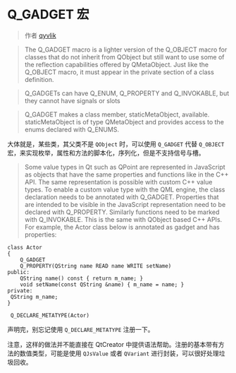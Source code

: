 # Q_GADGET 宏

> 作者 [qyvlik](http://blog.qyvlik.space)

> The Q_GADGET macro is a lighter version of the Q_OBJECT macro for classes that do not inherit from QObject but still want to use some of the reflection capabilities offered by QMetaObject. Just like the Q_OBJECT macro, it must appear in the private section of a class definition.

> Q_GADGETs can have Q_ENUM, Q_PROPERTY and Q_INVOKABLE, but they cannot have signals or slots

> Q_GADGET makes a class member, staticMetaObject, available. staticMetaObject is of type QMetaObject and provides access to the enums declared with Q_ENUMS.

大体就是，某些类，其父类不是 `QObject` 时，可以使用 `Q_GADGET` 代替 `Q_OBJECT` 宏，来实现枚举，属性和方法的脚本化，序列化，但是不支持信号与槽。

> Some value types in Qt such as QPoint are represented in JavaScript as objects that have the same properties and functions like in the C++ API. The same representation is possible with custom C++ value types. To enable a custom value type with the QML engine, the class declaration needs to be annotated with Q_GADGET. Properties that are intended to be visible in the JavaScript representation need to be declared with Q_PROPERTY. Similarly functions need to be marked with Q_INVOKABLE. This is the same with QObject based C++ APIs. For example, the Actor class below is annotated as gadget and has properties:

```
class Actor
{
    Q_GADGET
    Q_PROPERTY(QString name READ name WRITE setName)
public:
    QString name() const { return m_name; }
    void setName(const QString &name) { m_name = name; }
private:
 QString m_name;
}

 Q_DECLARE_METATYPE(Actor)
```

声明完，别忘记使用 `Q_DECLARE_METATYPE` 注册一下。

注意，这样的做法并不能直接在 QtCreator 中提供语法帮助。注册的基本带有方法的数值类型，可能是使用 `QJsValue` 或者 `QVariant` 进行封装，可以很好处理垃圾回收。
